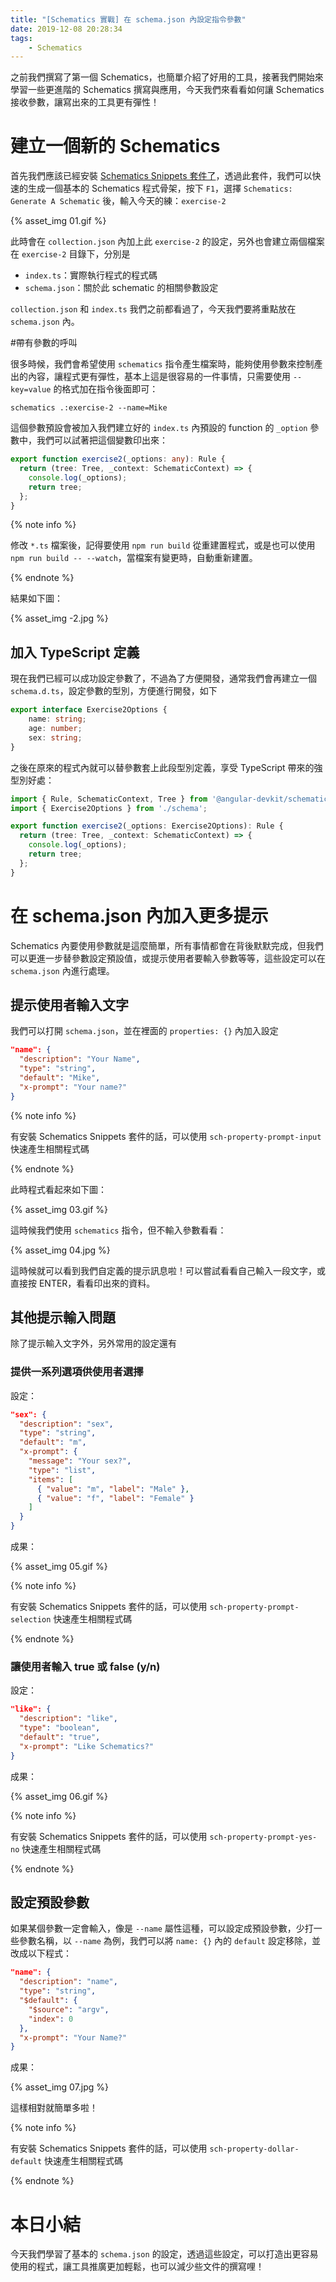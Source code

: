 ```yaml
---
title: "[Schematics 實戰] 在 schema.json 內設定指令參數"
date: 2019-12-08 20:28:34
tags:
	- Schematics
---
```


之前我們撰寫了第一個 Schematics，也簡單介紹了好用的工具，接著我們開始來學習一些更進階的 Schematics 撰寫與應用，今天我們來看看如何讓 Schematics 接收參數，讓寫出來的工具更有彈性！

<!-- more -->

# 建立一個新的 Schematics

首先我們應該已經安裝 [Schematics Snippets 套件了](https://marketplace.visualstudio.com/items?itemName=MikeHuang.vscode-schematics-snippets)，透過此套件，我們可以快速的生成一個基本的 Schematics 程式骨架，按下 `F1`，選擇 `Schematics: Generate A Schematic` 後，輸入今天的練：`exercise-2`

{% asset_img 01.gif %}

此時會在 `collection.json` 內加上此 `exercise-2` 的設定，另外也會建立兩個檔案在 `exercise-2` 目錄下，分別是

-  `index.ts`：實際執行程式的程式碼
- `schema.json`：關於此 schematic 的相關參數設定

`collection.json` 和 `index.ts` 我們之前都看過了，今天我們要將重點放在 `schema.json` 內。

#帶有參數的呼叫

很多時候，我們會希望使用 `schematics` 指令產生檔案時，能夠使用參數來控制產出的內容，讓程式更有彈性，基本上這是很容易的一件事情，只需要使用 `--key=value` 的格式加在指令後面即可：

```shell
schematics .:exercise-2 --name=Mike
```

這個參數預設會被加入我們建立好的 `index.ts` 內預設的 function 的 `_option` 參數中，我們可以試著把這個變數印出來：

```typescript
export function exercise2(_options: any): Rule {
  return (tree: Tree, _context: SchematicContext) => {
    console.log(_options);
    return tree;
  };
}
```

{% note info %}

修改 `*.ts` 檔案後，記得要使用 `npm run build` 從重建置程式，或是也可以使用 `npm run build -- --watch`，當檔案有變更時，自動重新建置。

{% endnote %}

結果如下圖：

{% asset_img -2.jpg %}

## 加入 TypeScript 定義

現在我們已經可以成功設定參數了，不過為了方便開發，通常我們會再建立一個 `schema.d.ts`，設定參數的型別，方便進行開發，如下

```typescript
export interface Exercise2Options {
    name: string;
    age: number;
    sex: string;
}
```

之後在原來的程式內就可以替參數套上此段型別定義，享受 TypeScript 帶來的強型別好處：

```typescript
import { Rule, SchematicContext, Tree } from '@angular-devkit/schematics';
import { Exercise2Options } from './schema';

export function exercise2(_options: Exercise2Options): Rule {
  return (tree: Tree, _context: SchematicContext) => {
    console.log(_options);
    return tree;
  };
}
```

# 在 schema.json 內加入更多提示

Schematics 內要使用參數就是這麼簡單，所有事情都會在背後默默完成，但我們可以更進一步替參數設定預設值，或提示使用者要輸入參數等等，這些設定可以在 `schema.json` 內進行處理。

## 提示使用者輸入文字

我們可以打開 `schema.json`，並在裡面的 `properties: {}` 內加入設定

```json
"name": {
  "description": "Your Name",
  "type": "string",
  "default": "Mike",
  "x-prompt": "Your name?"
}
```

{% note info %}

有安裝 Schematics Snippets 套件的話，可以使用 `sch-property-prompt-input` 快速產生相關程式碼

{% endnote %}

此時程式看起來如下圖：

{% asset_img 03.gif %}

這時候我們使用 `schematics` 指令，但不輸入參數看看：

{% asset_img 04.jpg %}

這時候就可以看到我們自定義的提示訊息啦！可以嘗試看看自己輸入一段文字，或直接按 ENTER，看看印出來的資料。

## 其他提示輸入問題

除了提示輸入文字外，另外常用的設定還有

### 提供一系列選項供使用者選擇

設定：

```json
"sex": {
  "description": "sex",
  "type": "string",
  "default": "m",
  "x-prompt": {
    "message": "Your sex?",
    "type": "list",
    "items": [
      { "value": "m", "label": "Male" },
      { "value": "f", "label": "Female" }
    ]
  }
}
```

成果：

{% asset_img 05.gif %}

{% note info %}

有安裝 Schematics Snippets 套件的話，可以使用 `sch-property-prompt-selection` 快速產生相關程式碼

{% endnote %}

### 讓使用者輸入 true 或 false (y/n) 

設定：

```json
"like": {
  "description": "like",
  "type": "boolean",
  "default": "true",
  "x-prompt": "Like Schematics?"
}
```

成果：

{% asset_img 06.gif %}

{% note info %}

有安裝 Schematics Snippets 套件的話，可以使用 `sch-property-prompt-yes-no` 快速產生相關程式碼

{% endnote %}

## 設定預設參數

如果某個參數一定會輸入，像是 `--name` 屬性這種，可以設定成預設參數，少打一些參數名稱，以 `--name` 為例，我們可以將 `name: {}` 內的 `default` 設定移除，並改成以下程式：

```json
"name": {
  "description": "name",
  "type": "string",
  "$default": {
    "$source": "argv",
    "index": 0
  },
  "x-prompt": "Your Name?"
}
```

成果：

{% asset_img 07.jpg %}

這樣相對就簡單多啦！

{% note info %}

有安裝 Schematics Snippets 套件的話，可以使用 `sch-property-dollar-default` 快速產生相關程式碼

{% endnote %}

# 本日小結

今天我們學習了基本的 `schema.json` 的設定，透過這些設定，可以打造出更容易使用的程式，讓工具推廣更加輕鬆，也可以減少些文件的撰寫哩！